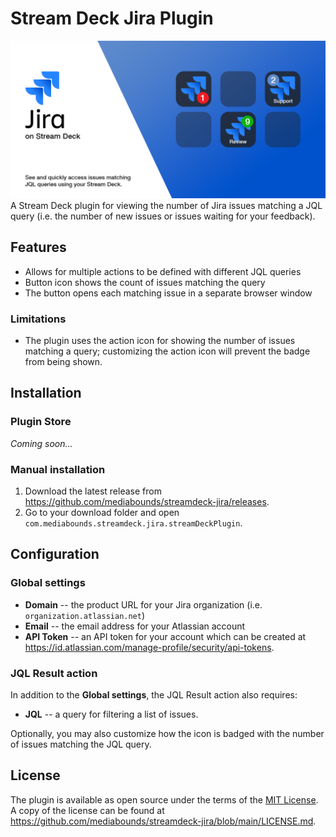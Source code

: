 # Stream Deck Jira Plugin
![Jira on Stream Deck](src/previews/1-preview.png)
A Stream Deck plugin for viewing the number of Jira issues matching a JQL query (i.e. the number of new issues or issues waiting for your feedback).

## Features
* Allows for multiple actions to be defined with different JQL queries
* Button icon shows the count of issues matching the query
* The button opens each matching issue in a separate browser window

### Limitations
* The plugin uses the action icon for showing the number of issues matching a query; customizing the action icon will prevent the badge from being shown.

## Installation
### Plugin Store
_Coming soon..._

### Manual installation
1. Download the latest release from <https://github.com/mediabounds/streamdeck-jira/releases>.
2. Go to your download folder and open `com.mediabounds.streamdeck.jira.streamDeckPlugin`.

## Configuration
### Global settings
* **Domain** -- the product URL for your Jira organization (i.e. `organization.atlassian.net`)
* **Email** -- the email address for your Atlassian account
* **API Token** -- an API token for your account which can be created at <https://id.atlassian.com/manage-profile/security/api-tokens>.

### JQL Result action
In addition to the **Global settings**, the JQL Result action also requires:
* **JQL** -- a query for filtering a list of issues.

Optionally, you may also customize how the icon is badged with the number of issues matching the JQL query.

## License
The plugin is available as open source under the terms of the
[MIT License](https://opensource.org/licenses/MIT). A copy of the license can be
found at <https://github.com/mediabounds/streamdeck-jira/blob/main/LICENSE.md>.
